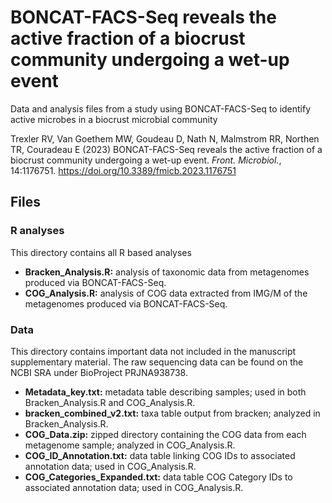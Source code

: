 # BONCAT-FACS-Seq reveals the active fraction of a biocrust community undergoing a wet-up event
Data and analysis files from a study using BONCAT-FACS-Seq to identify active microbes in a biocrust microbial community

Trexler RV, Van Goethem MW, Goudeau D, Nath N, Malmstrom RR, Northen TR, Couradeau E (2023) BONCAT-FACS-Seq reveals the active fraction of a biocrust community undergoing a wet-up event. *Front. Microbiol.*, 14:1176751. https://doi.org/10.3389/fmicb.2023.1176751

## Files

### R analyses
This directory contains all R based analyses

* **Bracken_Analysis.R:** analysis of taxonomic data from metagenomes produced via BONCAT-FACS-Seq.
* **COG_Analysis.R:** analysis of COG data extracted from IMG/M of the metagenomes produced via BONCAT-FACS-Seq.

### Data
This directory contains important data not included in the manuscript supplementary material. The raw sequencing data can be found on the NCBI SRA under BioProject PRJNA938738.

* **Metadata_key.txt:** metadata table describing samples; used in both Bracken_Analysis.R and COG_Analysis.R.
* **bracken_combined_v2.txt:** taxa table output from bracken; analyzed in Bracken_Analysis.R.
* **COG_Data.zip:** zipped directory containing the COG data from each metagenome sample; analyzed in COG_Analysis.R.
* **COG_ID_Annotation.txt:** data table linking COG IDs to associated annotation data; used in COG_Analysis.R.
* **COG_Categories_Expanded.txt:** data table COG Category IDs to associated annotation data; used in COG_Analysis.R.
